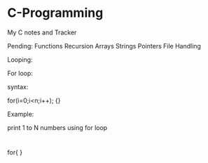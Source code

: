 # C-Programming

My C notes and Tracker

Pending: 
Functions
Recursion
Arrays
Strings
Pointers
File Handling


Looping:

For loop:

syntax:

for(i=0;i<n;i++);
{}

Example:

 print 1 to N numbers using for loop

  # 
  #
 for{
 }
